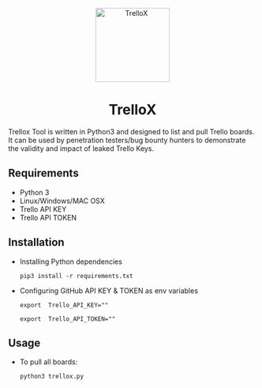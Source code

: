 <p align="center">
  <img width="150" src="https://user-images.githubusercontent.com/55149010/137587382-e791e6bc-9d96-48dc-ace9-b158e76098b6.png" alt="TrelloX">
<h1 align="center">TrelloX</h1>
</p>


Trellox Tool is written in Python3 and designed to list and pull Trello boards. It can be used by penetration testers/bug bounty hunters to demonstrate the validity and impact of leaked Trello Keys.  


## Requirements <br>
* Python 3
* Linux/Windows/MAC OSX
* Trello API KEY
* Trello API TOKEN

## Installation 

* Installing Python dependencies 

   ```pip3 install -r requirements.txt```

* Configuring GitHub API KEY & TOKEN as env variables

   ```export  Trello_API_KEY=""```
   
   ```export  Trello_API_TOKEN=""```
 

## Usage

* To pull all boards: 

   ```python3 trellox.py```
   


